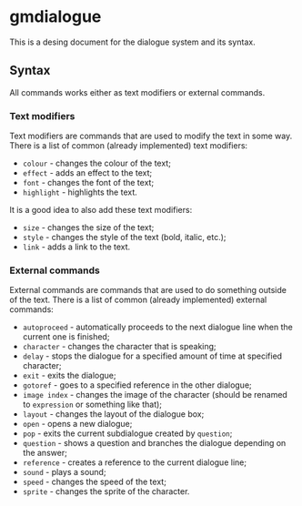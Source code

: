 # gmdialogue

This is a desing document for the dialogue system and its syntax.

## Syntax

All commands works either as text modifiers or external commands.

### Text modifiers

Text modifiers are commands that are used to modify the text in some way. There is a list of common (already implemented) text modifiers:

- `colour` - changes the colour of the text;
- `effect` - adds an effect to the text;
- `font` - changes the font of the text;
- `highlight` - highlights the text.

It is a good idea to also add these text modifiers:

- `size` - changes the size of the text;
- `style` - changes the style of the text (bold, italic, etc.);
- `link` - adds a link to the text.

### External commands

External commands are commands that are used to do something outside of the text. There is a list of common (already implemented) external commands:

- `autoproceed` - automatically proceeds to the next dialogue line when the current one is finished;
- `character` - changes the character that is speaking;
- `delay` - stops the dialogue for a specified amount of time at specified character;
- `exit` - exits the dialogue;
- `gotoref` - goes to a specified reference in the other dialogue;
- `image index` - changes the image of the character (should be renamed to `expression` or something like that);
- `layout` - changes the layout of the dialogue box;
- `open` - opens a new dialogue;
- `pop` - exits the current subdialogue created by `question`;
- `question` - shows a question and branches the dialogue depending on the answer;
- `reference` - creates a reference to the current dialogue line;
- `sound` - plays a sound;
- `speed` - changes the speed of the text;
- `sprite` - changes the sprite of the character.
